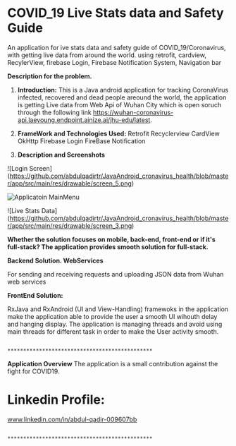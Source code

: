 # COVID_19 Live Stats data and Safety Guide
An application for ive stats data and safety guide of COVID_19/Coronavirus, with getting live data from around the world.
using retrofit, cardview, RecylerView, firebase Login, Firebase Notification System, Navigation bar 


 **Description for the problem.**
 
 1. **Introduction:**
This is a Java android application for tracking CoronaVirus infected, recovered and dead people areound the world, the application is getting Live data from Web Api of Wuhan City which is open soruch through the following link https://wuhan-coronavirus-api.laeyoung.endpoint.ainize.ai/jhu-edu/latest. 

 2. **FrameWork and Technologies Used:**
Retrofit
Recyclerview
CardView
OkHttp
Firebase Login
FireBase Notification
                         
3. **Description and Screenshots**

![Login Screen]
(https://github.com/abdulqadirtr/JavaAndroid_cronavirus_health/blob/master/app/src/main/res/drawable/screen_5.png)


![Applicatoin MainMenu](https://github.com/abdulqadirtr/JavaAndroid_cronavirus_health/blob/master/app/src/main/res/drawable/screen_1.png)


![Live Stats Data]
(https://github.com/abdulqadirtr/JavaAndroid_cronavirus_health/blob/master/app/src/main/res/drawable/screen_3.png)



**Whether the solution focuses on mobile, back-end, front-end or if it's full-stack?
The application provides smooth solution for full-stack.**

**Backend Solution.
 WebServices**
 
For sending and receiving requests and uploading JSON data from Wuhan web services 

**FrontEnd Solution:**

 RxJava and RxAndroid (UI and View-Handling)
framewoks in the application make the application able to provide the user a smooth UI wihouth delay and hanging display. 
The application is managing threads and avoid using main threads for different task in order to make the User activity smooth.

                                  
                                  **********************************************
                                  
**Application Overview**
The application is a small contribution against the fight for COVID19.

 # Linkedin Profile:
 www.linkedin.com/in/abdul-qadir-009607bb
 
 
                               **********************************************
 
